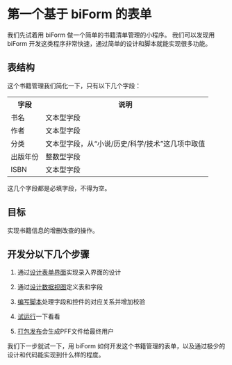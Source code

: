 ﻿# 第一个基于 biForm 的表单

我们先试着用 biForm 做一个简单的书籍清单管理的小程序。
我们可以发现用 biForm 开发这类程序非常快速，通过简单的设计和脚本就能实现很多功能。

## 表结构

这个书籍管理我们简化一下，只有以下几个字段：

<table>
	<tr>
		<th>字段</th>
		<th>说明</th>
	</tr>
	<tr>
		<td>书名</td>
		<td>文本型字段</td>
	</tr>
	<tr>
		<td>作者</td>
		<td>文本型字段</td>
	</tr>
	<tr>
		<td>分类</td>
		<td>文本型字段，从“小说/历史/科学/技术”这几项中取值</td>
	</tr>
	<tr>
		<td>出版年份</td>
		<td>整数型字段</td>
	</tr>
	<tr>
		<td>ISBN</td>
		<td>文本型字段</td>
	</tr>
</table>

这几个字段都是必填字段，不得为空。

## 目标

实现书籍信息的增删改查的操作。

## 开发分以下几个步骤

1. 通过[设计表单界面](guides/first_form_1)实现录入界面的设计

2. 通过[设计数据视图](guides/first_form_2)定义表和字段

3. [编写脚本](guides/first_form_3)处理字段和控件的对应关系并增加校验

4. [试运行](guides/first_form_4)一下看看

5. [打包发布](guides/first_form_5)会生成PFF文件给最终用户

我们下一步就试一下，用 biForm 如何开发这个书籍管理的表单，以及通过极少的设计和代码能实现到什么样的程度。



